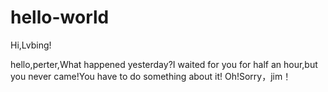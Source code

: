 # hello-world

Hi,Lvbing!

hello,perter,What happened yesterday?I waited for you for half an hour,but you never came!You have to do something about it!
Oh!Sorry，jim！
